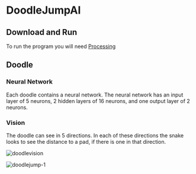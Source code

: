 # DoodleJumpAI

## Download and Run
To run the program you will need [Processing](https://processing.org/)

## Doodle
### Neural Network
Each doodle contains a neural network. The neural network has an input layer of 5 neurons, 2 hidden layers of 16 neurons, and one output layer of 2 neurons. 
### Vision
The doodle can see in 5 directions. In each of these directions the snake looks to see the distance to a pad, if there is one in that direction.

![doodlevision](https://user-images.githubusercontent.com/36581610/48689204-5c8af600-eb97-11e8-8deb-e0391667e4d7.PNG)

![doodlejump-1](https://user-images.githubusercontent.com/36581610/48689164-32d1cf00-eb97-11e8-90c4-78a15ed9dace.gif)

